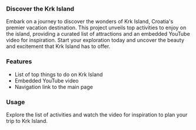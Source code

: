 ### Discover the Krk Island 
Embark on a journey to discover the wonders of Krk Island, Croatia's premier vacation destination. This project unveils top activities to enjoy on the island, providing a curated list of attractions and an embedded YouTube video for inspiration. Start your exploration today and uncover the beauty and excitement that Krk Island has to offer.

### Features
* List of top things to do on Krk Island
* Embedded YouTube video
* Navigation link to the main page

### Usage
Explore the list of activities and watch the video for inspiration to plan your trip to Krk Island.





